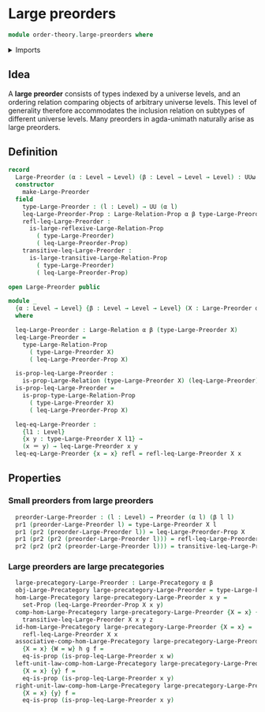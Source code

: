 # Large preorders

```agda
module order-theory.large-preorders where
```

<details><summary>Imports</summary>

```agda
open import foundation.binary-relations
open import foundation.dependent-pair-types
open import foundation.function-types
open import foundation.identity-types
open import category-theory.large-precategories
open import foundation.large-binary-relations
open import foundation.propositions
open import foundation.sets
open import foundation.universe-levels

open import order-theory.preorders
```

</details>

## Idea

A **large preorder** consists of types indexed by a universe levels, and an
ordering relation comparing objects of arbitrary universe levels. This level of
generality therefore accommodates the inclusion relation on subtypes of
different universe levels. Many preorders in agda-unimath naturally arise as
large preorders.

## Definition

```agda
record
  Large-Preorder (α : Level → Level) (β : Level → Level → Level) : UUω where
  constructor
    make-Large-Preorder
  field
    type-Large-Preorder : (l : Level) → UU (α l)
    leq-Large-Preorder-Prop : Large-Relation-Prop α β type-Large-Preorder
    refl-leq-Large-Preorder :
      is-large-reflexive-Large-Relation-Prop
        ( type-Large-Preorder)
        ( leq-Large-Preorder-Prop)
    transitive-leq-Large-Preorder :
      is-large-transitive-Large-Relation-Prop
        ( type-Large-Preorder)
        ( leq-Large-Preorder-Prop)

open Large-Preorder public

module _
  {α : Level → Level} {β : Level → Level → Level} (X : Large-Preorder α β)
  where

  leq-Large-Preorder : Large-Relation α β (type-Large-Preorder X)
  leq-Large-Preorder =
    type-Large-Relation-Prop
      ( type-Large-Preorder X)
      ( leq-Large-Preorder-Prop X)

  is-prop-leq-Large-Preorder :
    is-prop-Large-Relation (type-Large-Preorder X) (leq-Large-Preorder)
  is-prop-leq-Large-Preorder =
    is-prop-type-Large-Relation-Prop
      ( type-Large-Preorder X)
      ( leq-Large-Preorder-Prop X)

  leq-eq-Large-Preorder :
    {l1 : Level}
    {x y : type-Large-Preorder X l1} →
    (x ＝ y) → leq-Large-Preorder x y
  leq-eq-Large-Preorder {x = x} refl = refl-leq-Large-Preorder X x
```

## Properties

### Small preorders from large preorders

```agda
  preorder-Large-Preorder : (l : Level) → Preorder (α l) (β l l)
  pr1 (preorder-Large-Preorder l) = type-Large-Preorder X l
  pr1 (pr2 (preorder-Large-Preorder l)) = leq-Large-Preorder-Prop X
  pr1 (pr2 (pr2 (preorder-Large-Preorder l))) = refl-leq-Large-Preorder X
  pr2 (pr2 (pr2 (preorder-Large-Preorder l))) = transitive-leq-Large-Preorder X
```

### Large preorders are large precategories

```agda
  large-precategory-Large-Preorder : Large-Precategory α β
  obj-Large-Precategory large-precategory-Large-Preorder = type-Large-Preorder X
  hom-Large-Precategory large-precategory-Large-Preorder x y =
    set-Prop (leq-Large-Preorder-Prop X x y)
  comp-hom-Large-Precategory large-precategory-Large-Preorder {X = x} {y} {z} =
    transitive-leq-Large-Preorder X x y z
  id-hom-Large-Precategory large-precategory-Large-Preorder {X = x} =
    refl-leq-Large-Preorder X x
  associative-comp-hom-Large-Precategory large-precategory-Large-Preorder
    {X = x} {W = w} h g f =
    eq-is-prop (is-prop-leq-Large-Preorder x w)
  left-unit-law-comp-hom-Large-Precategory large-precategory-Large-Preorder
    {X = x} {y} f =
    eq-is-prop (is-prop-leq-Large-Preorder x y)
  right-unit-law-comp-hom-Large-Precategory large-precategory-Large-Preorder
    {X = x} {y} f =
    eq-is-prop (is-prop-leq-Large-Preorder x y)
```
